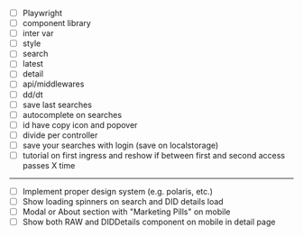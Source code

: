 - [ ] Playwright
- [ ] component library
- [ ] inter var
- [ ] style
- [ ] search
- [ ] latest
- [ ] detail
- [ ] api/middlewares
- [ ] dd/dt
- [ ] save last searches
- [ ] autocomplete on searches
- [ ] id have copy icon and popover
- [ ] divide per controller
- [ ] save your searches with login (save on localstorage)
- [ ] tutorial on first ingress and reshow if between first and second access passes X time

---

- [ ] Implement proper design system (e.g. polaris, etc.)
- [ ] Show loading spinners on search and DID details load
- [ ] Modal or About section with "Marketing Pills" on mobile
- [ ] Show both RAW and DIDDetails component on mobile in detail page
